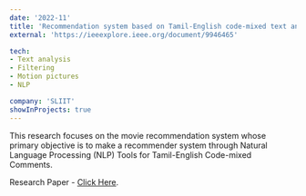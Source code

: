 ```yaml
---
date: '2022-11'
title: 'Recommendation system based on Tamil-English code-mixed text analysis'
external: 'https://ieeexplore.ieee.org/document/9946465'

tech:
- Text analysis
- Filtering
- Motion pictures
- NLP

company: 'SLIIT'
showInProjects: true
---
```


This research focuses on the movie recommendation system whose primary objective is to make a recommender system through Natural Language Processing (NLP) Tools for Tamil-English Code-mixed Comments.  

Research Paper - [Click Here](https://ieeexplore.ieee.org/document/9946465).